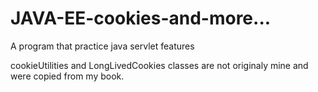 # JAVA-EE-cookies-and-more...
A program that practice java servlet features

cookieUtilities and LongLivedCookies classes are not originaly mine and were copied from my book.
